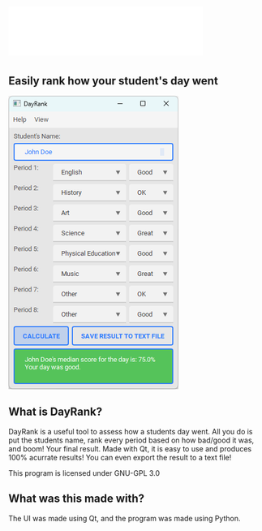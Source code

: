 # <img src="https://github.com/Open-Source-School-Tools/DayRank/blob/main/Res/logodarw.png?raw=true" height="96"/>
Easily rank how your student's day went
---
![preview](https://github.com/Open-Source-School-Tools/DayRank/blob/main/DayAssessmentPreviewImage.png?raw=true)
## What is DayRank?
DayRank is a useful tool to assess how a students day went. All you do is put the students name, rank every period based on how bad/good it was, and boom! Your final result. Made with Qt, it is easy to use and produces 100% acurrate results! You can even export the result to a text file!

This program is licensed under GNU-GPL 3.0

## What was this made with?
The UI was made using Qt, and the program was made using Python.

